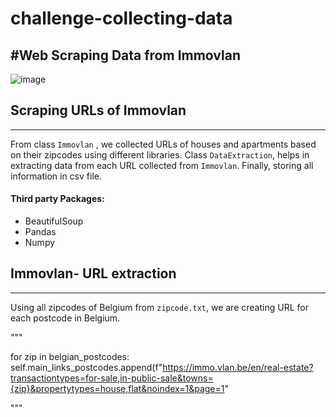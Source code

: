 # challenge-collecting-data
#Web Scraping Data from Immovlan
---------------------------------------------------------------------------------------------------------
![image](https://user-images.githubusercontent.com/96992159/151995717-99281793-72ae-48f0-b679-e000e25b4905.png)

## Scraping URLs of Immovlan
---------------------------------------------------------------------------------------------------------
From class `Immovlan` , we collected URLs of houses and apartments based on their zipcodes using different libraries. Class `DataExtraction`, helps in extracting data from each URL collected from `Immovlan`. Finally, storing all information in csv file.

#### Third party Packages:
- BeautifulSoup
- Pandas
- Numpy

## Immovlan- URL extraction
-----------------------------------------------------------------------------------------------------------
Using all zipcodes of Belgium from `zipcode.txt`, we are creating URL for each postcode in Belgium.

"""

for zip in belgian_postcodes:
            self.main_links_postcodes.append(f"https://immo.vlan.be/en/real-estate?transactiontypes=for-sale,in-public-sale&towns={zip}&propertytypes=house,flat&noindex=1&page=1"

"""


